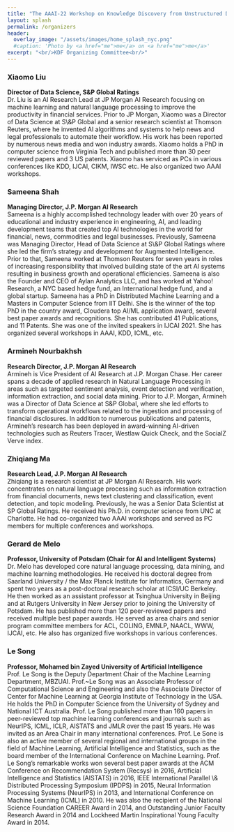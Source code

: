 ```yaml
---
title: "The AAAI-22 Workshop on Knowledge Discovery from Unstructured Data in Financial Services"
layout: splash
permalink: /organizers
header:
  overlay_image: "/assets/images/home_splash_nyc.png"
  #caption: 'Photo by <a href="me">me</a> on <a href="me">me</a>'
excerpt: "<br/>KDF Organizing Committee<br/>"
---
```

<h3>Xiaomo Liu</h3>
<strong>Director of Data Science, S&P Global Ratings</strong><br>
Dr. Liu is an AI Research Lead at JP Morgan AI Research focusing on machine learning and natural language processing to improve the productivity in financial services. Prior to JP Morgan, Xiaomo was a Director of Data Science at S\&P Global and a senior research scientist at Thomson Reuters, where he invented AI algorithms and systems to help news and legal professionals to automate their workflow. His work has been reported by numerous news media and won industry awards. Xiaomo holds a PhD in computer science from Virginia Tech and published more than 30 peer reviewed papers and 3 US patents. Xiaomo has serviced as PCs in various conferences like KDD, IJCAI, CIKM, IWSC etc. He also organized two AAAI workshops.

<h3>Sameena Shah</h3>
<strong>Managing Director, J.P. Morgan AI Research</strong><br>
Sameena is a highly accomplished technology leader with over 20 years of educational and industry experience in engineering, AI, and leading development teams that created top AI technologies in the world for financial, news, commodities and legal businesses. Previously, Sameena was Managing Director, Head of Data Science at S\&P Global Ratings where she led the firm’s strategy and development for Augmented Intelligence. Prior to that, Sameena worked at Thomson Reuters for seven years in roles of increasing responsibility that involved building state of the art AI systems resulting in business growth and operational efficiencies. Sameena is also the Founder and CEO of Aylan Analytics LLC, and has worked at Yahoo! Research, a NYC based hedge fund, an International hedge fund, and a global startup. Sameena has a PhD in Distributed Machine Learning and a Masters in Computer Science from IIT Delhi. She is the winner of the top PhD in the country award, Cloudera top AI/ML application award, several best paper awards and recognitions. She has contributed 41 Publications, and 11 Patents. She was one of the invited speakers in IJCAI 2021. She has organized several workshops in AAAI, KDD, ICML, etc. 

<h3>Armineh Nourbakhsh</h3>
<strong>Research Director, J.P. Morgan AI Research</strong><br>
Armineh is Vice President of AI Research at J.P. Morgan Chase. Her career spans a decade of applied research in Natural Language Processing in areas such as targeted sentiment analysis, event detection and verification, information extraction, and social data mining. Prior to J.P. Morgan, Armineh was a Director of Data Science at S&P Global, where she led efforts to transform operational workflows related to the ingestion and processing of financial disclosures. In addition to numerous publications and patents, Armineh’s research has been deployed in award-winning AI-driven technologies such as Reuters Tracer, Westlaw Quick Check, and the SocialZ Verve index.

<h3>Zhiqiang Ma</h3>
<strong>Research Lead, J.P. Morgan AI Research</strong><br>
Zhiqiang is a research scientist at JP Morgan AI Research. His work concentrates on natural language processing such as information extraction from financial documents, news text clustering and classification, event detection, and topic modeling. Previously, he was a Senior Data Scientist at SP Global Ratings. He received his Ph.D. in computer science from UNC at Charlotte. He had co-organized two AAAI workshops and served as PC members for multiple conferences and workshops.


<h3>Gerard de Melo </h3>
<strong>Professor, University of Potsdam (Chair for AI and Intelligent Systems)</strong><br>
Dr. Melo has developed core natural language processing, data mining, and machine learning methodologies. He received his doctoral degree from Saarland University / the Max Planck Institute for Informatics, Germany and spent two years as a post-doctoral research scholar at ICSI/UC Berkeley. He then worked as an assistant professor at Tsinghua University in Beijing and at Rutgers University in New Jersey prior to joining the University of Potsdam. He has published more than 120 peer-reviewed papers and received multiple best paper awards. He served as area chairs and senior program committee members for ACL, COLING, EMNLP, NAACL, WWW, IJCAI, etc. He also has organized five workshops in various conferences.

<h3>Le Song</h3>
<strong>Professor, Mohamed bin Zayed University of Artificial Intelligence</strong><br>
Prof. Le Song is the Deputy Department Chair of the Machine Learning Department, MBZUAI. Prof.~Le Song was an Associate Professor of Computational Science and Engineering and also the Associate Director of Center for Machine Learning at Georgia Institute of Technology in the USA. He holds the PhD in Computer Science from the University of Sydney and National ICT Australia. Prof. Le Song published more than 160 papers in peer-reviewed top machine learning conferences and journals such as NeurIPS, ICML, ICLR, AISTATS and JMLR over the past 15 years. He was invited as an Area Chair in many  international conferences. Prof. Le Sone is also an active member of several regional and international groups in the field of Machine Learning, Artificial Intelligence and Statistics, such as the board member of the International Conference on Machine Learning. Prof. Le Song’s remarkable works won several best paper awards at the ACM Conference on Recommendation System (Recsys) in 2016, Artificial Intelligence and Statistics (AISTATS) in 2016, IEEE International Parallel \& Distributed Processing Symposium (IPDPS) in 2015, Neural Information Processing Systems (NeurIPS) in 2013, and International Conference on Machine Learning (ICML) in 2010. He was also the recipient of the National Science Foundation CAREER Award in 2014, and Outstanding Junior Faculty Research Award in 2014 and Lockheed Martin Inspirational Young Faculty Award in 2014.


